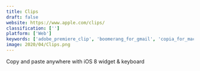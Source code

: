 ```yaml
---
title: Clips
draft: false 
website: https://www.apple.com/clips/
classification: ['']
platform: ['Web']
keywords: ['adobe_premiere_clip', 'boomerang_for_gmail', 'copia_for_mac', 'copied', 'filmorago', 'jibjab', 'layout_from_instagram', 'lumafusion', 'paste', 'powerdirector', 'prisma', 'quik', 'rolr', 'scrubbies', 'symbols', 'video_merger', 'videoshow', 'vine_camera', 'vizmato', 'wevideo']
image: 2020/04/Clips.png
---
```

Copy and paste anywhere with iOS 8 widget & keyboard